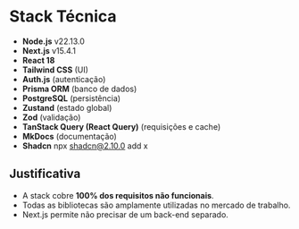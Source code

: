 # Stack Técnica

- **Node.js** v22.13.0
- **Next.js** v15.4.1
- **React 18**
- **Tailwind CSS** (UI)
- **Auth.js** (autenticação)
- **Prisma ORM** (banco de dados)
- **PostgreSQL** (persistência)
- **Zustand** (estado global)
- **Zod** (validação)
- **TanStack Query (React Query)** (requisições e cache)
- **MkDocs** (documentação)
- **Shadcn**  npx shadcn@2.10.0 add x

## Justificativa

- A stack cobre **100% dos requisitos não funcionais**.
- Todas as bibliotecas são amplamente utilizadas no mercado de trabalho.
- Next.js permite não precisar de um back-end separado.
